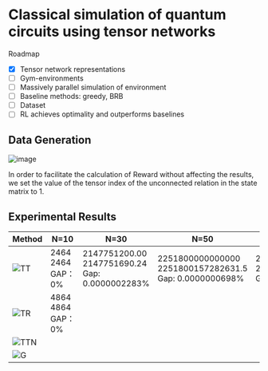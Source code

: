 # Classical simulation of quantum circuits using tensor networks

Roadmap
- [x] Tensor network representations
- [ ] Gym-environments
- [ ] Massively parallel simulation of environment
- [ ] Baseline methods: greedy, BRB
- [ ] Dataset
- [ ] RL achieves optimality and outperforms baselines

## Data Generation

![image](https://user-images.githubusercontent.com/75991833/218404111-e23e9e9b-c2ac-4648-aa04-9a7208fa7693.png)

In order to facilitate the calculation of Reward without affecting the results, we set the value of the tensor index of the unconnected relation in the state matrix to 1.

## Experimental Results

|Method|N=10|N=30|N=50|N=100|
|-------| ----|------- | -----|------ |
|![TT](https://user-images.githubusercontent.com/75991833/217780619-40f42213-62b8-4db5-bfa9-0c9f8d97081d.png)|2464<br>2464<br>GAP：0%|2147751200.00<br>2147751690.24<br>Gap: 0.0000002283%|2251800000000000<br>2251800157282631.5<br>Gap: 0.0000000698%|2.5353012e+30<br>2.535301200456459e+30<br>Gap: 0.0000000180%|
|![TR](https://user-images.githubusercontent.com/75991833/217780649-80acaa33-030b-46b9-9fc6-bf5bc84167a3.png)|4864<br>4864<br>GAP：0%|||
|![TTN](https://user-images.githubusercontent.com/75991833/217782955-cd2cd6e8-d0b8-4187-b7e7-d202266bcbfb.png)||||
|![G](https://user-images.githubusercontent.com/75991833/217780858-eff2a41e-3847-4ed2-bbcb-5db8aa86d9ce.png)||||


